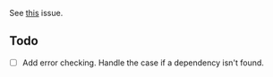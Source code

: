 
See [this](https://github.com/nasser/clojurescript-npm/issues/4) issue.

Todo
----

-  [ ] Add error checking. Handle the case if a dependency isn't found.
